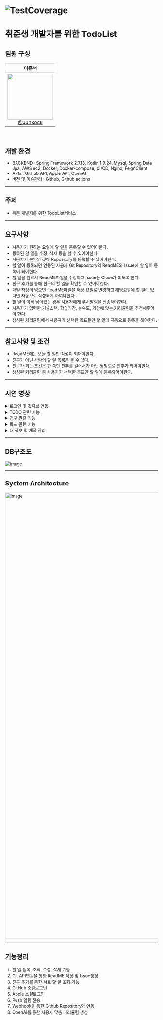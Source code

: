 # ![TestCoverage](https://img.shields.io/endpoint?url=https://todeveloperdo.github.io/TDD-be/badges/coverage-badge.json&cacheSeconds=30)

# 취준생 개발자를 위한 TodoList

## 팀원 구성
<div align="center">

<div align="center">

| **이준석** |
| :------: | 
| [<img src="https://github.com/CafeCheckin/CafeCheckin/assets/56196986/422a81d3-b0b7-4b85-af31-a42a3c23c771" height=150 width=150> <br/> @JunRock](https://github.com/JunRock) |

</div>
</div>
<br>

## 개발 환경
- BACKEND : Spring Framework 2.7.13, Kotlin 1.9.24, Mysql, Spring Data Jpa, AWS ec2, Docker, Docker-compose, CI/CD, Nginx, FeignClient   <br>
- APIs : GitHub API, Apple API, OpenAI <br>
- 버전 및 이슈관리 : Github, Github actions   <br>
---
## 주제
- 취준 개발자를 위한 TodoList서비스
---
## 요구사항
- 사용자가 원하는 요일에 할 일을 등록할 수 있어야한다.
- 등록된 할 일을 수정, 삭제 등을 할 수 있어야한다.
- 사용자가 본인의 깃에 Repository를 등록할 수 있어야한다.
- 할 일이 등록되면 연동된 사용자 Git Repository의 ReadME와 Issue에 할 일이 등록이 되야한다.
- 할 일을 완료시 ReadME파일을 수정하고 Issue는 Close가 되도록 한다.
- 친구 추가를 통해 친구의 할 일을 확인할 수 있어야한다.
- 매일 자정이 넘으면 ReadME파일을 해당 요일로 변경하고 해당요일에 할 일이 있다면 자동으로 작성되게 하여야한다.
- 할 일이 아직 남아있는 경우 사용자에게 푸시알림을 전송해야한다.
- 사용자가 입력한 기술스택, 학습기간, 능숙도, 기간에 맞는 커리큘럼을 추천해주어야 한다.
- 생성된 커리큘럼에서 사용자가 선택한 목표들만 할 일에 자동으로 등록을 해야한다.
---
## 참고사항 및 조건
- ReadME에는 오늘 할 일만 작성이 되어야한다.
- 친구가 아닌 사람의 할 일 목록은 볼 수 없다.
- 친구가 되는 조건은 한 쪽만 친추를 걸어서가 아닌 쌍방으로 친추가 되어야한다.
- 생성된 커리큘럼 중 사용자가 선택한 목표만 할 일에 등록되어야한다.
---

## 시연 영상
<details>
<summary>로그인 및 깃허브 연동</summary>

<table>
  <tr>
    <td align="center"><b>로그인 및 깃허브 연동</b></td>
    <td align="center"><b>Repository 생성</b></td>
  </tr>
  <tr>
    <td><img src="https://github.com/user-attachments/assets/d0507240-e579-449b-a4dd-de4d64360886" width="180"/></td>
    <td><img src="https://github.com/user-attachments/assets/191825a9-110d-4d88-a3ff-cc07c3ce26c6" width="180"/></td>
  </tr>
</table>

</details>

<details>
<summary>TODO 관련 기능</summary>

<table>
  <tr>
    <td align="center"><b>TODO 생성</b></td>
    <td align="center"><b>TODO 완료</b></td>
    <td align="center"><b>TODO 진행중</b></td>
  </tr>
  <tr>
    <td><img src="https://github.com/user-attachments/assets/81de5c66-7795-419d-b531-7f67dc4ccdef" width="180"/></td>
    <td><img src="https://github.com/user-attachments/assets/92eef94e-bf70-4ae3-9f87-ca2ddd0a8361" width="180"/></td>
    <td><img src="https://github.com/user-attachments/assets/372883c3-8708-44e7-8914-3e80683a6089" width="180"/></td>
  </tr>
  <tr>
    <td align="center"><b>TODO 내용 변경</b></td>
    <td align="center"><b>TODO 날짜 변경</b></td>
    <td align="center"><b>TODO 삭제</b></td>
  </tr>
  <tr>
    <td><img src="https://github.com/user-attachments/assets/1df9c1e1-10ea-4cb1-83f7-d9d7225ec1ea" width="180"/></td>
    <td><img src="https://github.com/user-attachments/assets/738c916f-fc46-4500-bd2a-acce1caf821b" width="180"/></td>
    <td><img src="https://github.com/user-attachments/assets/b49fe43c-e5aa-4e5a-b130-8c50ff2fe3e1" width="180"/></td>
  </tr>
</table>

</details>

<details>
<summary>친구 관련 기능</summary>

<table>
  <tr>
    <td align="center"><b>친구 탐색</b></td>
    <td align="center"><b>친구 프로필(팔로우)</b></td>
    <td align="center"><b>친구 프로필(언팔로우)</b></td>
  </tr>
  <tr>
    <td><img src="https://github.com/user-attachments/assets/7aa4c1db-8654-49d7-a921-538f3cda69aa" width="180"/></td>
    <td><img src="https://github.com/user-attachments/assets/e8a38a63-3d05-43f1-b6c8-ff5649a9da0c" width="180"/></td>
    <td><img src="https://github.com/user-attachments/assets/9f813148-3d4b-4c76-9493-b952749b593b" width="180"/></td>
  </tr>
</table>

</details>

<details>
<summary>목표 관련 기능</summary>

<table>
  <tr>
    <td align="center"><b>목표 생성</b></td>
    <td align="center"><b>목표 리스트</b></td>
  </tr>
  <tr>
    <td><img src="https://github.com/user-attachments/assets/e299da2d-ed91-4c02-8284-4239a348547e" width="180"/></td>
    <td><img src="https://github.com/user-attachments/assets/d1ebac5d-3593-4a03-83f5-f8a90c6a42a8" width="180"/></td>
  </tr>
</table>

</details>

<details>
<summary>내 정보 및 계정 관리</summary>

<table>
  <tr>
    <td align="center"><b>내 정보</b></td>
    <td align="center"><b>탈퇴</b></td>
  </tr>
  <tr>
    <td><img src="https://github.com/user-attachments/assets/300d2f4c-d7a5-41d0-949e-b24ad769e7f7" width="180"/></td>
    <td><img src="https://github.com/user-attachments/assets/61d865e7-6dce-4ef8-9264-e17b57ebe8e5" width="180"/></td>
  </tr>
</table>

</details>

---
## DB구조도
![image](https://github.com/user-attachments/assets/466c871d-1d60-4c96-815c-008dc3c7840c)




---

## System Architecture
<img width="1468" alt="image" src="https://github.com/user-attachments/assets/dabdd7f4-01ea-4193-8b00-4b57518acbed" />



---

## 기능정리
1. 할 일 등록, 조회, 수정, 삭제 기능
2. Git API연동을 통한 ReadME 작성 및 Issue생성
3. 친구 추가를 통한 서로 할 일 조회 기능
4. GitHub 소셜로그인
5. Apple 소셜로그인
6. Push 알림 전송
7. Webhook을 통한 Github Repository와 연동
8. OpenAI를 통한 사용자 맞춤 커리큘럼 생성
